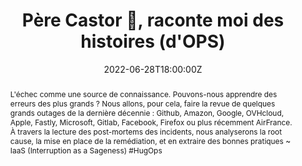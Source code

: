 ---
title: Père Castor 🐻, raconte moi des histoires (d'OPS)

event: SophiaConf 2022
event_url: https://www.telecom-valley.fr/sophiaconf-2022/# https://www.telecom-valley.fr/actions/conferences-ateliers/sophiaconf/

location: Sophia-Antopolis (Université Côte d’Azur)
address:
  street: 930 route des Colles
  city: Biot
  region: Côte d’Azur
  postcode: '06410'
  country: France

summary: À partir des derniers incidents, quelles conclusions pouvons-nous en tirer ?
abstract: "L'échec comme une source de connaissance. Pouvons-nous apprendre des erreurs des plus grands ?
Nous allons, pour cela, faire la revue de quelques grands outages de la dernière décennie : Github, Amazon, Google, OVHcloud, Apple, Fastly, Microsoft, Gitlab, Facebook, Firefox ou plus récemment AirFrance. À travers la lecture des post-mortems des incidents, nous analyserons la root cause, la mise en place de la remédiation, et en extraire des bonnes pratiques ~ IaaS (Interruption as a Sageness) #HugOps"

date: "2022-06-28T18:00:00Z"
date_end: "2022-06-28T20:00:00Z"
all_day: false

publishDate: "2022-05-01T00:00:00Z"

authors: [David Aparicio]
tags: [Cloud, SRE, Quickie]

featured: false

image:
  caption: 'Crédits: [**SophiaConf 2022**](https://www.telecom-valley.fr/sophiaconf-2022/)'
  focal_point: Right

links:
#- icon: binoculars
#  icon_pack: fas
#  name: Description
#  url: https://cfp.devoxx.fr/2022/talk/BJV-2519
#- icon: comments
#  icon_pack: fas
#  name: Avis
#  url: https://s.42l.fr/devoxxcastor
url_code: ""
url_pdf: ""
url_slides: ""
url_video: ""

slides: ""
projects: []
---